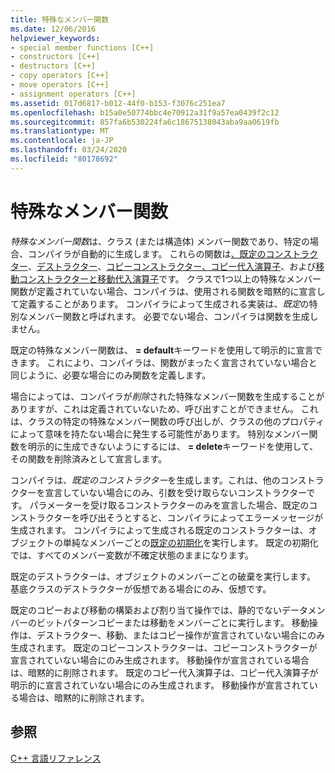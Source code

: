 ```yaml
---
title: 特殊なメンバー関数
ms.date: 12/06/2016
helpviewer_keywords:
- special member functions [C++]
- constructors [C++]
- destructors [C++]
- copy operators [C++]
- move operators [C++]
- assignment operators [C++]
ms.assetid: 017d6817-b012-44f0-b153-f3076c251ea7
ms.openlocfilehash: b15a0e50774bbc4e70912a31f9a57ea0439f2c12
ms.sourcegitcommit: 857fa6b530224fa6c18675138043aba9aa0619fb
ms.translationtype: MT
ms.contentlocale: ja-JP
ms.lasthandoff: 03/24/2020
ms.locfileid: "80178692"
---
```

# <a name="special-member-functions"></a>特殊なメンバー関数

*特殊なメンバー関数*は、クラス (または構造体) メンバー関数であり、特定の場合、コンパイラが自動的に生成します。 これらの関数は[、既定のコンストラクター](constructors-cpp.md#default_constructors)、[デストラクター](destructors-cpp.md)、[コピーコンストラクター、コピー代入演算子](copy-constructors-and-copy-assignment-operators-cpp.md)、および[移動コンストラクターと移動代入演算子](move-constructors-and-move-assignment-operators-cpp.md)です。 クラスで1つ以上の特殊なメンバー関数が定義されていない場合、コンパイラは、使用される関数を暗黙的に宣言して定義することがあります。 コンパイラによって生成される実装は、*既定*の特別なメンバー関数と呼ばれます。 必要でない場合、コンパイラは関数を生成しません。

既定の特殊なメンバー関数は、 **= default**キーワードを使用して明示的に宣言できます。 これにより、コンパイラは、関数がまったく宣言されていない場合と同じように、必要な場合にのみ関数を定義します。

場合によっては、コンパイラが*削除*された特殊なメンバー関数を生成することがありますが、これは定義されていないため、呼び出すことができません。 これは、クラスの特定の特殊なメンバー関数の呼び出しが、クラスの他のプロパティによって意味を持たない場合に発生する可能性があります。 特別なメンバー関数を明示的に生成できないようにするには、 **= delete**キーワードを使用して、その関数を削除済みとして宣言します。

コンパイラは、*既定のコンストラクター*を生成します。これは、他のコンストラクターを宣言していない場合にのみ、引数を受け取らないコンストラクターです。 パラメーターを受け取るコンストラクターのみを宣言した場合、既定のコンストラクターを呼び出そうとすると、コンパイラによってエラーメッセージが生成されます。 コンパイラによって生成される既定のコンストラクターは、オブジェクトの単純なメンバーごとの[既定の初期化](initializers.md#default_initialization)を実行します。 既定の初期化では、すべてのメンバー変数が不確定状態のままになります。

既定のデストラクターは、オブジェクトのメンバーごとの破棄を実行します。 基底クラスのデストラクターが仮想である場合にのみ、仮想です。

既定のコピーおよび移動の構築および割り当て操作では、静的でないデータメンバーのビットパターンコピーまたは移動をメンバーごとに実行します。 移動操作は、デストラクター、移動、またはコピー操作が宣言されていない場合にのみ生成されます。 既定のコピーコンストラクターは、コピーコンストラクターが宣言されていない場合にのみ生成されます。 移動操作が宣言されている場合は、暗黙的に削除されます。 既定のコピー代入演算子は、コピー代入演算子が明示的に宣言されていない場合にのみ生成されます。 移動操作が宣言されている場合は、暗黙的に削除されます。

## <a name="see-also"></a>参照

[C++ 言語リファレンス](cpp-language-reference.md)
